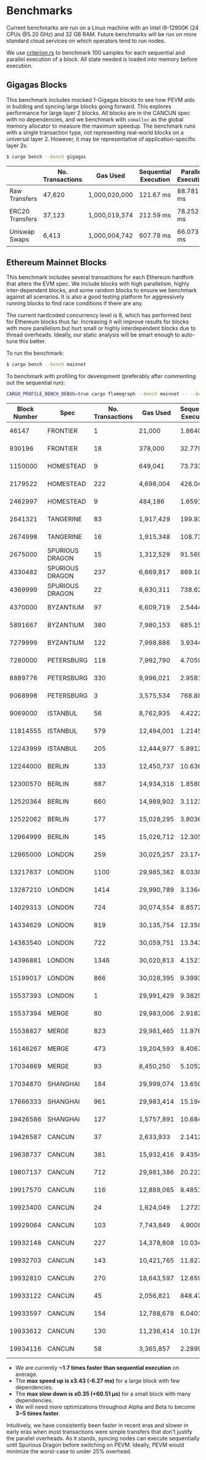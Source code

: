 # Benchmarks

Current benchmarks are run on a Linux machine with an Intel i9-12900K (24 CPUs @5.20 GHz) and 32 GB RAM. Future benchmarks will be run on more standard cloud services on which operators tend to run nodes.

We use [criterion.rs](https://github.com/bheisler/criterion.rs) to benchmark 100 samples for each sequential and parallel execution of a block. All state needed is loaded into memory before execution.

## Gigagas Blocks

This benchmark includes mocked 1-Gigagas blocks to see how PEVM aids in building and syncing large blocks going forward. This explores performance for large layer 2 blocks. All blocks are in the CANCUN spec with no dependencies, and we benchmark with `snmalloc` as the global memory allocator to measure the maximum speedup. The benchmark runs with a single transaction type, not representing real-world blocks on a universal layer 2. However, it may be representative of application-specific layer 2s.

```sh
$ cargo bench --bench gigagas
```

|                 | No. Transactions | Gas Used      | Sequential Execution | Parallel Execution | P / S     |
| --------------- | ---------------- | ------------- | -------------------- | ------------------ | --------- |
| Raw Transfers   | 47,620           | 1,000,020,000 | 121.67 ms            | 88.781 ms          | 🟢1.37    |
| ERC20 Transfers | 37,123           | 1,000,019,374 | 212.59 ms            | 78.252 ms          | 🟢2.72    |
| Uniswap Swaps   | 6,413            | 1,000,004,742 | 607.78 ms            | 66.073 ms          | 🟢**9.2** |

## Ethereum Mainnet Blocks

This benchmark includes several transactions for each Ethereum hardfork that alters the EVM spec. We include blocks with high parallelism, highly inter-dependent blocks, and some random blocks to ensure we benchmark against all scenarios. It is also a good testing platform for aggressively running blocks to find race conditions if there are any.

The current hardcoded concurrency level is 8, which has performed best for Ethereum blocks thus far. Increasing it will improve results for blocks with more parallelism but hurt small or highly interdependent blocks due to thread overheads. Ideally, our static analysis will be smart enough to auto-tune this better.

To run the benchmark:

```sh
$ cargo bench --bench mainnet
```

To benchmark with profiling for development (preferably after commenting out the sequential run):

```sh
CARGO_PROFILE_BENCH_DEBUG=true cargo flamegraph --bench mainnet -- --bench
```

| Block Number | Spec            | No. Transactions | Gas Used   | Sequential Execution | Parallel Execution | Speedup    |
| ------------ | --------------- | ---------------- | ---------- | -------------------- | ------------------ | ---------- |
| 46147        | FRONTIER        | 1                | 21,000     | 1.8640 µs            | 2.4376 µs          | 🔴0.76     |
| 930196       | FRONTIER        | 18               | 378,000    | 32.779 µs            | 93.287 µs          | 🔴**0.35** |
| 1150000      | HOMESTEAD       | 9                | 649,041    | 73.733 µs            | 108.32 µs          | 🔴0.68     |
| 2179522      | HOMESTEAD       | 222              | 4,698,004  | 426.04 µs            | 915.31 µs          | 🔴0.47     |
| 2462997      | HOMESTEAD       | 9                | 484,186    | 1.6591 ms            | 1.8450 ms          | 🔴0.9      |
| 2641321      | TANGERINE       | 83               | 1,917,429  | 199.93 µs            | 370.04 µs          | 🔴0.54     |
| 2674998      | TANGERINE       | 16               | 1,915,348  | 108.73 µs            | 113.78 µs          | 🔴0.96     |
| 2675000      | SPURIOUS DRAGON | 15               | 1,312,529  | 91.569 µs            | 104.16 µs          | 🔴0.88     |
| 4330482      | SPURIOUS DRAGON | 237              | 6,669,817  | 869.10 µs            | 480.39 µs          | 🟢1.81     |
| 4369999      | SPURIOUS DRAGON | 22               | 6,630,311  | 738.62 µs            | 359.90 µs          | 🟢2.05     |
| 4370000      | BYZANTIUM       | 97               | 6,609,719  | 2.5444 ms            | 2.3599 ms          | 🟢1.08     |
| 5891667      | BYZANTIUM       | 380              | 7,980,153  | 685.15 µs            | 1.3305 ms          | 🔴0.51     |
| 7279999      | BYZANTIUM       | 122              | 7,998,886  | 3.9344 ms            | 1.3042 ms          | 🟢3.02     |
| 7280000      | PETERSBURG      | 118              | 7,992,790  | 4.7059 ms            | 2.5106 ms          | 🟢1.87     |
| 8889776      | PETERSBURG      | 330              | 9,996,021  | 2.9581 ms            | 1.1557 ms          | 🟢2.56     |
| 9068998      | PETERSBURG      | 3                | 3,575,534  | 768.88 µs            | 941.37 µs          | 🔴0.82     |
| 9069000      | ISTANBUL        | 56               | 8,762,935  | 4.4222 ms            | 2.9142 ms          | 🟢1.52     |
| 11814555     | ISTANBUL        | 579              | 12,494,001 | 1.2145 ms            | 2.1729 ms          | 🔴0.56     |
| 12243999     | ISTANBUL        | 205              | 12,444,977 | 5.8912 ms            | 3.0482 ms          | 🟢1.93     |
| 12244000     | BERLIN          | 133              | 12,450,737 | 10.636 ms            | 8.2981 ms          | 🟢1.28     |
| 12300570     | BERLIN          | 687              | 14,934,316 | 1.8580 ms            | 2.6738 ms          | 🔴0.69     |
| 12520364     | BERLIN          | 660              | 14,989,902 | 3.1123 ms            | 3.8794 ms          | 🔴0.8      |
| 12522062     | BERLIN          | 177              | 15,028,295 | 3.8036 ms            | 1.9403 ms          | 🟢1.96     |
| 12964999     | BERLIN          | 145              | 15,026,712 | 12.305 ms            | 10.163 ms          | 🟢1.21     |
| 12965000     | LONDON          | 259              | 30,025,257 | 23.174 ms            | 8.1246 ms          | 🟢2.85     |
| 13217637     | LONDON          | 1100             | 29,985,362 | 8.0338 ms            | 5.3862 ms          | 🟢1.49     |
| 13287210     | LONDON          | 1414             | 29,990,789 | 3.1364 ms            | 6.1423 ms          | 🔴0.51     |
| 14029313     | LONDON          | 724              | 30,074,554 | 8.8572 ms            | 2.5856 ms          | 🟢**3.43** |
| 14334629     | LONDON          | 819              | 30,135,754 | 12.358 ms            | 6.5609 ms          | 🟢2.22     |
| 14383540     | LONDON          | 722              | 30,059,751 | 13.343 ms            | 5.6867 ms          | 🟢2.35     |
| 14396881     | LONDON          | 1346             | 30,020,813 | 4.1521 ms            | 5.7683 ms          | 🔴0.72     |
| 15199017     | LONDON          | 866              | 30,028,395 | 9.3993 ms            | 3.6693 ms          | 🟢2.56     |
| 15537393     | LONDON          | 1                | 29,991,429 | 9.3825 µs            | 10.053 µs          | 🔴0.93     |
| 15537394     | MERGE           | 80               | 29,983,006 | 2.9182 ms            | 1.9443 ms          | 🟢1.5      |
| 15538827     | MERGE           | 823              | 29,981,465 | 11.976 ms            | 6.3510 ms          | 🟢1.89     |
| 16146267     | MERGE           | 473              | 19,204,593 | 8.4067 ms            | 2.9689 ms          | 🟢2.83     |
| 17034869     | MERGE           | 93               | 8,450,250  | 5.1052 ms            | 2.5838 ms          | 🟢1.98     |
| 17034870     | SHANGHAI        | 184              | 29,999,074 | 13.650 ms            | 9.0715 ms          | 🟢1.5      |
| 17666333     | SHANGHAI        | 961              | 29,983,414 | 15.194 ms            | 8.2998 ms          | 🟢1.83     |
| 19426586     | SHANGHAI        | 127              | 1,5757,891 | 10.684 ms            | 8.9016 ms          | 🟢1.2      |
| 19426587     | CANCUN          | 37               | 2,633,933  | 2.1412 ms            | 1.3498 ms          | 🟢1.59     |
| 19638737     | CANCUN          | 381              | 15,932,416 | 9.4354 ms            | 6.6381 ms          | 🟢1.42     |
| 19807137     | CANCUN          | 712              | 29,981,386 | 20.223 ms            | 8.5927 ms          | 🟢2.35     |
| 19917570     | CANCUN          | 116              | 12,889,065 | 8.4851 ms            | 4.4075 ms          | 🟢1.93     |
| 19923400     | CANCUN          | 24               | 1,624,049  | 1.2723 ms            | 1.1026 ms          | 🟢1.15     |
| 19929064     | CANCUN          | 103              | 7,743,849  | 4.9008 ms            | 2.8725 ms          | 🟢1.71     |
| 19932148     | CANCUN          | 227              | 14,378,808 | 10.034 ms            | 6.0928 ms          | 🟢1.65     |
| 19932703     | CANCUN          | 143              | 10,421,765 | 11.827 ms            | 6.8582 ms          | 🟢1.72     |
| 19932810     | CANCUN          | 270              | 18,643,597 | 12.659 ms            | 7.8420 ms          | 🟢1.61     |
| 19933122     | CANCUN          | 45               | 2,056,821  | 848.47 µs            | 611.94 µs          | 🟢1.39     |
| 19933597     | CANCUN          | 154              | 12,788,678 | 6.0401 ms            | 3.8873 ms          | 🟢1.55     |
| 19933612     | CANCUN          | 130              | 11,236,414 | 10.126 ms            | 4.0239 ms          | 🟢2.52     |
| 19934116     | CANCUN          | 58               | 3,365,857  | 2.2899 ms            | 1.4863 ms          | 🟢1.54     |

- We are currently **~1.7 times faster than sequential execution** on average.
- The **max speed up is x3.43 (-6.27 ms)** for a large block with few dependencies.
- The **max slow down is x0.35 (+60.51 µs)** for a small block with many dependencies.
- We will need more optimizations throughout Alpha and Beta to become **3~5 times faster**.

Intuitively, we have consistently been faster in recent eras and slower in early eras when most transactions were simple transfers that don't justify the parallel overheads. As it stands, syncing nodes can execute sequentially until Spurious Dragon before switching on PEVM. Ideally, PEVM would minimize the worst-case to under 25% overhead.
